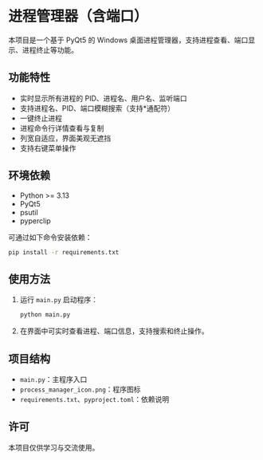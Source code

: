 # 进程管理器（含端口）

本项目是一个基于 PyQt5 的 Windows 桌面进程管理器，支持进程查看、端口显示、进程终止等功能。

## 功能特性
- 实时显示所有进程的 PID、进程名、用户名、监听端口
- 支持进程名、PID、端口模糊搜索（支持*通配符）
- 一键终止进程
- 进程命令行详情查看与复制
- 列宽自适应，界面美观无遮挡
- 支持右键菜单操作

## 环境依赖
- Python >= 3.13
- PyQt5
- psutil
- pyperclip

可通过如下命令安装依赖：
```bash
pip install -r requirements.txt
```

## 使用方法
1. 运行 `main.py` 启动程序：
   ```bash
   python main.py
   ```
2. 在界面中可实时查看进程、端口信息，支持搜索和终止操作。

## 项目结构
- `main.py`：主程序入口
- `process_manager_icon.png`：程序图标
- `requirements.txt`、`pyproject.toml`：依赖说明

## 许可
本项目仅供学习与交流使用。
